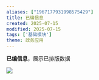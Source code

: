 ```yaml
---
aliases: ["1967177931998575429"]
title: 已编信息
created: 2025-07-15
modified: 2025-07-15
tags: ['基础模块']
theme: 政务应用
---
```


**已编信息**，展示已排版数据

![](9577bfacb102a4c9aae3dce34d67c443.jpg)